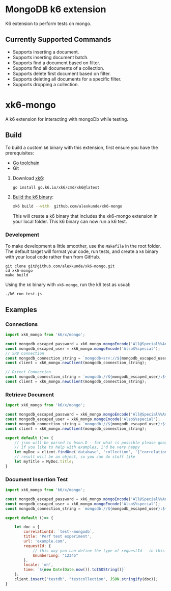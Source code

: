 # MongoDB k6 extension

K6 extension to perform tests on mongo.

## Currently Supported Commands

- Supports inserting a document.
- Supports inserting document batch.
- Supports find a document based on filter.
- Supports find all documents of a collection.
- Supports delete first document based on filter.
- Supports deleting all documents for a specific filter.
- Supports dropping a collection.

# xk6-mongo

A k6 extension for interacting with mongoDb while testing.

## Build

To build a custom `k6` binary with this extension, first ensure you have the prerequisites:

- [Go toolchain](https://go101.org/article/go-toolchain.html)
- Git

1. Download [xk6](https://github.com/grafana/xk6):

    ```bash
    go install go.k6.io/xk6/cmd/xk6@latest
    ```

2. [Build the k6 binary](https://github.com/grafana/xk6#command-usage):

    ```bash
    xk6 build --with  github.com/alexkunde/xk6-mongo
    ```

   This will create a k6 binary that includes the xk6-mongo extension in your local folder. This k6 binary can now run a k6 test.

### Development

To make development a little smoother, use the `Makefile` in the root folder. The default target will format your code, run tests, and create a `k6` binary with your local code rather than from GitHub.

```shell
git clone git@github.com/alexkunde/xk6-mongo.git
cd xk6-mongo
make build
```

Using the `k6` binary with `xk6-mongo`, run the k6 test as usual:

```bash
./k6 run test.js

```

## Examples

### Connections

```js
import xk6_mongo from 'k6/x/mongo';

const mongodb_escaped_password = xk6_mongo.mongoEncode('All@Special%%And$$Cool');
const mongodb_escaped_user = xk6_mongo.mongoEncode('Also$%special');
// SRV Connection
const mongodb_connection_string = `mongodb+srv://${mongodb_escaped_user}:${mongodb_escaped_password}@localhost:27017/db?authSource=admin`;
const client = xk6_mongo.newClient(mongodb_connection_string);

// Direct Connection
const mongodb_connection_string = `mongodb://${mongodb_escaped_user}:${mongodb_escaped_password}@localhost:27017/db?connect=direct`;
const client = xk6_mongo.newClient(mongodb_connection_string);
```

### Retrieve Document

```js
import xk6_mongo from 'k6/x/mongo';

const mongodb_escaped_password = xk6_mongo.mongoEncode('All@Special%%And$$Cool');
const mongodb_escaped_user = xk6_mongo.mongoEncode('Also$%special');
const mongodb_connection_string = `mongodb://${mongodb_escaped_user}:${mongodb_escaped_password}@localhost:27017/db?connect=direct`;
const client = xk6_mongo.newClient(mongodb_connection_string);

export default ()=> {
    // json will be parsed to bson.D - for what is possible please google
    // if you like to help with examples, I'd be very happy
    let myDoc = client.findOne('database', 'collection', '{"correlationId": "test--mongodb"}');
    // result will be an object, so you can do stuff like
    let myTitle = MyDoc.title;
}
```

### Document Insertion Test

```js
import xk6_mongo from 'k6/x/mongo';

const mongodb_escaped_password = xk6_mongo.mongoEncode('All@Special%%And$$Cool');
const mongodb_escaped_user = xk6_mongo.mongoEncode('Also$%special');
const mongodb_connection_string = `mongodb://${mongodb_escaped_user}:${mongodb_escaped_password}@localhost:27017/db?connect=direct`;

export default ()=> {

    let doc = {
        correlationId: `test--mongodb`,
        title: 'Perf test experiment',
        url: 'example.com',
        requestId: {
            // this way you can define the type of requestId - in this case Int64
            $numberLong: "12345"
        },
        locale: 'en',
        time: `${new Date(Date.now()).toISOString()}`
    };
    client.insert("testdb", "testcollection", JSON.stringify(doc));
}

```
